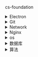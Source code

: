 cs-foundation

<details>
  <summary>Electron</summary>

- [Electron基础](./Electron/Electron基础.md)

</details>
    
<details>
  <summary>Git</summary>

- [场景操作](./Git/场景操作.md)
- [基础操作](./Git/基础操作.md)

</details>
    
<details>
  <summary>Network</summary>

- [CDN](./Network/CDN.md)
- [Cookie](./Network/Cookie.md)
- [HTTP](./Network/HTTP.md)
- [HTTPS](./Network/HTTPS.md)
- [HTTP状态码](./Network/HTTP状态码.md)
- [HTTP请求方法](./Network/HTTP请求方法.md)
- [HTTP首部](./Network/HTTP首部.md)
- [IP](./Network/IP.md)
- [ServiceWorkers](./Network/ServiceWorkers.md)
- [TCP与UDP](./Network/TCP与UDP.md)
- [WebSocket](./Network/WebSocket.md)
- [WEB服务器](./Network/WEB服务器.md)
- [对HTTP的改进](./Network/对HTTP的改进.md)
- [强制缓存与协商缓存](./Network/强制缓存与协商缓存.md)
- [数据传输过程与协议](./Network/数据传输过程与协议.md)
- [网络基础](./Network/网络基础.md)
- [长连接与短连接](./Network/长连接与短连接.md)

</details>
    
<details>
  <summary>Nginx</summary>

- [Nginx基础](./Nginx/Nginx基础.md)

</details>
    
<details>
  <summary>os</summary>

- [LRU_Cache](./os/LRU_Cache.md)
- [MD5](./os/MD5.md)

</details>
    
<details>
  <summary>数据库</summary>

- [MySQL](./数据库/MySQL.md)
- [Redis](./数据库/Redis.md)
- [数据库基础](./数据库/数据库基础.md)

</details>
    
<details>
  <summary>算法</summary>

- [串](./算法/串.md)
- [二叉树](./算法/二叉树.md)
- [位运算](./算法/位运算.md)
- [分治](./算法/分治.md)
- [动态规划](./算法/动态规划.md)
- [图](./算法/图.md)
- [广度优先搜索与深度优先搜索](./算法/广度优先搜索与深度优先搜索.md)
- [排序](./算法/排序.md)
- [查找](./算法/查找.md)
- [知识点](./算法/知识点.md)
- [递归](./算法/递归.md)

</details>
    